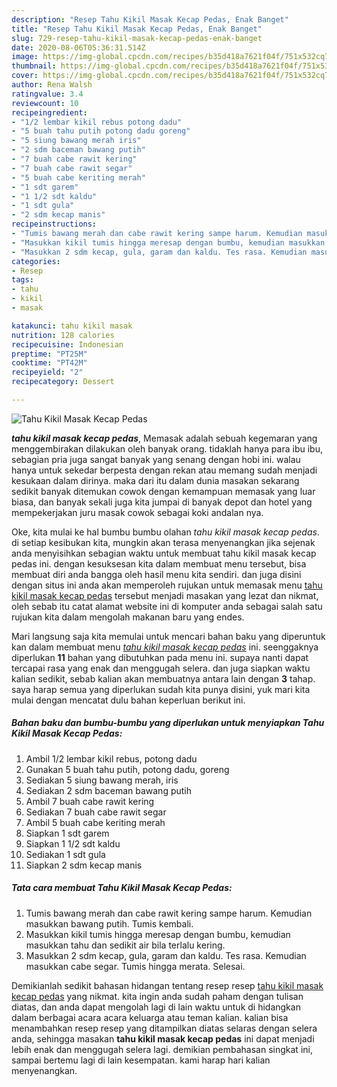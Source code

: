 ```yaml
---
description: "Resep Tahu Kikil Masak Kecap Pedas, Enak Banget"
title: "Resep Tahu Kikil Masak Kecap Pedas, Enak Banget"
slug: 729-resep-tahu-kikil-masak-kecap-pedas-enak-banget
date: 2020-08-06T05:36:31.514Z
image: https://img-global.cpcdn.com/recipes/b35d418a7621f04f/751x532cq70/tahu-kikil-masak-kecap-pedas-foto-resep-utama.jpg
thumbnail: https://img-global.cpcdn.com/recipes/b35d418a7621f04f/751x532cq70/tahu-kikil-masak-kecap-pedas-foto-resep-utama.jpg
cover: https://img-global.cpcdn.com/recipes/b35d418a7621f04f/751x532cq70/tahu-kikil-masak-kecap-pedas-foto-resep-utama.jpg
author: Rena Walsh
ratingvalue: 3.4
reviewcount: 10
recipeingredient:
- "1/2 lembar kikil rebus potong dadu"
- "5 buah tahu putih potong dadu goreng"
- "5 siung bawang merah iris"
- "2 sdm baceman bawang putih"
- "7 buah cabe rawit kering"
- "7 buah cabe rawit segar"
- "5 buah cabe keriting merah"
- "1 sdt garem"
- "1 1/2 sdt kaldu"
- "1 sdt gula"
- "2 sdm kecap manis"
recipeinstructions:
- "Tumis bawang merah dan cabe rawit kering sampe harum. Kemudian masukkan bawang putih. Tumis kembali."
- "Masukkan kikil tumis hingga meresap dengan bumbu, kemudian masukkan tahu dan sedikit air bila terlalu kering."
- "Masukkan 2 sdm kecap, gula, garam dan kaldu. Tes rasa. Kemudian masukkan cabe segar. Tumis hingga merata. Selesai."
categories:
- Resep
tags:
- tahu
- kikil
- masak

katakunci: tahu kikil masak 
nutrition: 128 calories
recipecuisine: Indonesian
preptime: "PT25M"
cooktime: "PT42M"
recipeyield: "2"
recipecategory: Dessert

---
```



![Tahu Kikil Masak Kecap Pedas](https://img-global.cpcdn.com/recipes/b35d418a7621f04f/751x532cq70/tahu-kikil-masak-kecap-pedas-foto-resep-utama.jpg)

<b><i>tahu kikil masak kecap pedas</i></b>, Memasak adalah sebuah kegemaran yang menggembirakan dilakukan oleh banyak orang. tidaklah hanya para ibu ibu, sebagian pria juga sangat banyak yang senang dengan hobi ini. walau hanya untuk sekedar berpesta dengan rekan atau memang sudah menjadi kesukaan dalam dirinya. maka dari itu dalam dunia masakan sekarang sedikit banyak ditemukan cowok dengan kemampuan memasak yang luar biasa, dan banyak sekali juga kita jumpai di banyak depot dan hotel yang mempekerjakan juru masak cowok sebagai koki andalan nya.

Oke, kita mulai ke hal bumbu bumbu olahan <i>tahu kikil masak kecap pedas</i>. di setiap kesibukan kita, mungkin akan terasa menyenangkan jika sejenak anda menyisihkan sebagian waktu untuk membuat tahu kikil masak kecap pedas ini. dengan kesuksesan kita dalam membuat menu tersebut, bisa membuat diri anda bangga oleh hasil menu kita sendiri. dan juga disini dengan situs ini anda akan memperoleh rujukan untuk memasak menu <u>tahu kikil masak kecap pedas</u> tersebut menjadi masakan yang lezat dan nikmat, oleh sebab itu catat alamat website ini di komputer anda sebagai salah satu rujukan kita dalam mengolah makanan baru yang endes.




Mari langsung saja kita memulai untuk mencari bahan baku yang diperuntuk kan dalam membuat menu <u><i>tahu kikil masak kecap pedas</i></u> ini. seenggaknya diperlukan <b>11</b> bahan yang dibutuhkan pada menu ini. supaya nanti dapat tercapai rasa yang enak dan menggugah selera. dan juga siapkan waktu kalian sedikit, sebab kalian akan membuatnya antara lain dengan <b>3</b> tahap. saya harap semua yang diperlukan sudah kita punya disini, yuk mari kita mulai dengan mencatat dulu bahan keperluan berikut ini.

<!--inarticleads1-->

##### Bahan baku dan bumbu-bumbu yang diperlukan untuk menyiapkan Tahu Kikil Masak Kecap Pedas:

1. Ambil 1/2 lembar kikil rebus, potong dadu
1. Gunakan 5 buah tahu putih, potong dadu, goreng
1. Sediakan 5 siung bawang merah, iris
1. Sediakan 2 sdm baceman bawang putih
1. Ambil 7 buah cabe rawit kering
1. Sediakan 7 buah cabe rawit segar
1. Ambil 5 buah cabe keriting merah
1. Siapkan 1 sdt garem
1. Siapkan 1 1/2 sdt kaldu
1. Sediakan 1 sdt gula
1. Siapkan 2 sdm kecap manis




<!--inarticleads2-->

##### Tata cara membuat Tahu Kikil Masak Kecap Pedas:

1. Tumis bawang merah dan cabe rawit kering sampe harum. Kemudian masukkan bawang putih. Tumis kembali.
1. Masukkan kikil tumis hingga meresap dengan bumbu, kemudian masukkan tahu dan sedikit air bila terlalu kering.
1. Masukkan 2 sdm kecap, gula, garam dan kaldu. Tes rasa. Kemudian masukkan cabe segar. Tumis hingga merata. Selesai.




Demikianlah sedikit bahasan hidangan tentang resep resep <u>tahu kikil masak kecap pedas</u> yang nikmat. kita ingin anda sudah paham dengan tulisan diatas, dan anda dapat mengolah lagi di lain waktu untuk di hidangkan dalam berbagai acara acara keluarga atau teman kalian. kalian bisa menambahkan resep resep yang ditampilkan diatas selaras dengan selera anda, sehingga masakan <b>tahu kikil masak kecap pedas</b> ini dapat menjadi lebih enak dan menggugah selera lagi. demikian pembahasan singkat ini, sampai bertemu lagi di lain kesempatan. kami harap hari kalian menyenangkan.
